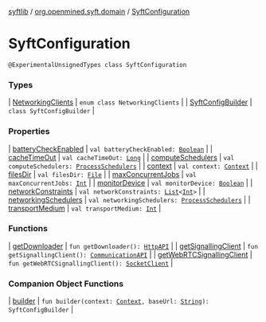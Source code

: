 [syftlib](../../index.md) / [org.openmined.syft.domain](../index.md) / [SyftConfiguration](./index.md)

# SyftConfiguration

`@ExperimentalUnsignedTypes class SyftConfiguration`

### Types

| [NetworkingClients](-networking-clients/index.md) | `enum class NetworkingClients` |
| [SyftConfigBuilder](-syft-config-builder/index.md) | `class SyftConfigBuilder` |

### Properties

| [batteryCheckEnabled](battery-check-enabled.md) | `val batteryCheckEnabled: `[`Boolean`](https://kotlinlang.org/api/latest/jvm/stdlib/kotlin/-boolean/index.html) |
| [cacheTimeOut](cache-time-out.md) | `val cacheTimeOut: `[`Long`](https://kotlinlang.org/api/latest/jvm/stdlib/kotlin/-long/index.html) |
| [computeSchedulers](compute-schedulers.md) | `val computeSchedulers: `[`ProcessSchedulers`](../../org.openmined.syft.threading/-process-schedulers/index.md) |
| [context](context.md) | `val context: `[`Context`](https://developer.android.com/reference/android/content/Context.html) |
| [filesDir](files-dir.md) | `val filesDir: `[`File`](https://docs.oracle.com/javase/6/docs/api/java/io/File.html) |
| [maxConcurrentJobs](max-concurrent-jobs.md) | `val maxConcurrentJobs: `[`Int`](https://kotlinlang.org/api/latest/jvm/stdlib/kotlin/-int/index.html) |
| [monitorDevice](monitor-device.md) | `val monitorDevice: `[`Boolean`](https://kotlinlang.org/api/latest/jvm/stdlib/kotlin/-boolean/index.html) |
| [networkConstraints](network-constraints.md) | `val networkConstraints: `[`List`](https://kotlinlang.org/api/latest/jvm/stdlib/kotlin.collections/-list/index.html)`<`[`Int`](https://kotlinlang.org/api/latest/jvm/stdlib/kotlin/-int/index.html)`>` |
| [networkingSchedulers](networking-schedulers.md) | `val networkingSchedulers: `[`ProcessSchedulers`](../../org.openmined.syft.threading/-process-schedulers/index.md) |
| [transportMedium](transport-medium.md) | `val transportMedium: `[`Int`](https://kotlinlang.org/api/latest/jvm/stdlib/kotlin/-int/index.html) |

### Functions

| [getDownloader](get-downloader.md) | `fun getDownloader(): `[`HttpAPI`](../../org.openmined.syft.networking.requests/-http-a-p-i/index.md) |
| [getSignallingClient](get-signalling-client.md) | `fun getSignallingClient(): `[`CommunicationAPI`](../../org.openmined.syft.networking.requests/-communication-a-p-i/index.md) |
| [getWebRTCSignallingClient](get-web-r-t-c-signalling-client.md) | `fun getWebRTCSignallingClient(): `[`SocketClient`](../../org.openmined.syft.networking.clients/-socket-client/index.md) |

### Companion Object Functions

| [builder](builder.md) | `fun builder(context: `[`Context`](https://developer.android.com/reference/android/content/Context.html)`, baseUrl: `[`String`](https://kotlinlang.org/api/latest/jvm/stdlib/kotlin/-string/index.html)`): SyftConfigBuilder` |

